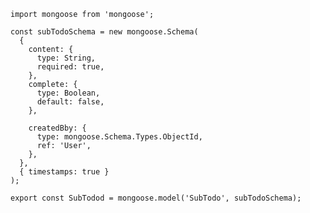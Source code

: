     import mongoose from 'mongoose';

    const subTodoSchema = new mongoose.Schema(
      {
        content: {
          type: String,
          required: true,
        },
        complete: {
          type: Boolean,
          default: false,
        },

        createdBby: {
          type: mongoose.Schema.Types.ObjectId,
          ref: 'User',
        },
      },
      { timestamps: true }
    );

    export const SubTodod = mongoose.model('SubTodo', subTodoSchema);
